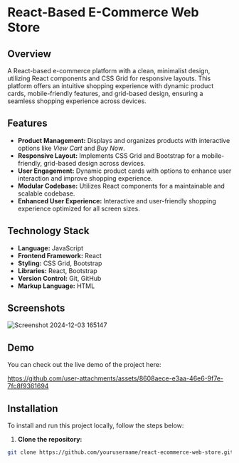 # React-Based E-Commerce Web Store

## Overview

A React-based e-commerce platform with a clean, minimalist design, utilizing React components and CSS Grid for responsive layouts. This platform offers an intuitive shopping experience with dynamic product cards, mobile-friendly features, and grid-based design, ensuring a seamless shopping experience across devices.

## Features
- **Product Management:** Displays and organizes products with interactive options like *View Cart* and *Buy Now*.
- **Responsive Layout:** Implements CSS Grid and Bootstrap for a mobile-friendly, grid-based design across devices.
- **User Engagement:** Dynamic product cards with options to enhance user interaction and improve shopping experience.
- **Modular Codebase:** Utilizes React components for a maintainable and scalable codebase.
- **Enhanced User Experience:** Interactive and user-friendly shopping experience optimized for all screen sizes.

## Technology Stack
- **Language:** JavaScript
- **Frontend Framework:** React
- **Styling:** CSS Grid, Bootstrap
- **Libraries:** React, Bootstrap
- **Version Control:** Git, GitHub
- **Markup Language:** HTML


## Screenshots
![Screenshot 2024-12-03 165147](https://github.com/user-attachments/assets/6531c136-f082-48b6-81a4-1dc5443715b3)

## Demo
You can check out the live demo of the project here:

https://github.com/user-attachments/assets/8608aece-e3aa-46e6-9f7e-7fc8f9361694



## Installation

To install and run this project locally, follow the steps below:

1. **Clone the repository:**

```bash
git clone https://github.com/yourusername/react-ecommerce-web-store.git
```


